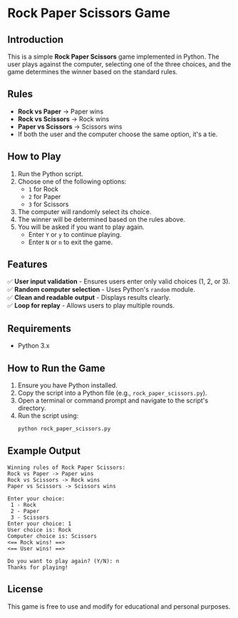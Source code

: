 # Rock Paper Scissors Game

## Introduction
This is a simple **Rock Paper Scissors** game implemented in Python. The user plays against the computer, selecting one of the three choices, and the game determines the winner based on the standard rules.

## Rules
- **Rock vs Paper** → Paper wins
- **Rock vs Scissors** → Rock wins
- **Paper vs Scissors** → Scissors wins
- If both the user and the computer choose the same option, it's a tie.

## How to Play
1. Run the Python script.
2. Choose one of the following options:
   - `1` for Rock
   - `2` for Paper
   - `3` for Scissors
3. The computer will randomly select its choice.
4. The winner will be determined based on the rules above.
5. You will be asked if you want to play again.
   - Enter `Y` or `y` to continue playing.
   - Enter `N` or `n` to exit the game.

## Features
✅ **User input validation** - Ensures users enter only valid choices (1, 2, or 3).  
✅ **Random computer selection** - Uses Python's `random` module.  
✅ **Clean and readable output** - Displays results clearly.  
✅ **Loop for replay** - Allows users to play multiple rounds.  

## Requirements
- Python 3.x

## How to Run the Game
1. Ensure you have Python installed.
2. Copy the script into a Python file (e.g., `rock_paper_scissors.py`).
3. Open a terminal or command prompt and navigate to the script's directory.
4. Run the script using:
   ```sh
   python rock_paper_scissors.py
   ```

## Example Output
```
Winning rules of Rock Paper Scissors:
Rock vs Paper -> Paper wins
Rock vs Scissors -> Rock wins
Paper vs Scissors -> Scissors wins

Enter your choice:
 1 - Rock
 2 - Paper
 3 - Scissors
Enter your choice: 1
User choice is: Rock
Computer choice is: Scissors
<== Rock wins! ==>
<== User wins! ==>

Do you want to play again? (Y/N): n
Thanks for playing!
```

## License
This game is free to use and modify for educational and personal purposes.


